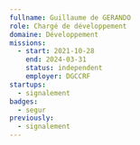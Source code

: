 ```yaml
---
fullname: Guillaume de GERANDO
role: Chargé de développement
domaine: Développement
missions:
  - start: 2021-10-28
    end: 2024-03-31
    status: independent
    employer: DGCCRF
startups:
  - signalement
badges:
  - segur
previously:
  - signalement
---
```

